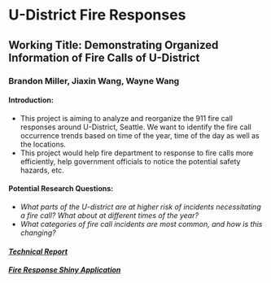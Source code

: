 # U-District Fire Responses
## Working Title: Demonstrating Organized Information of Fire Calls of U-District  
### Brandon Miller, Jiaxin Wang, Wayne Wang

#### Introduction:

* This project is aiming to analyze and reorganize the 911 fire call responses around U-District, Seattle. We want to identify the fire call occurrence trends based on time of the year, time of the day as well as the locations.
* This project would help fire department to response to fire calls more efficiently, help government officials to notice the potential safety hazards, etc.

#### Potential Research Questions:
* _What parts of the U-district are at higher risk of incidents necessitating a fire call? What about at different times of the year?_
* _What categories of fire call incidents are most common, and how is this changing?_

#### [_Technical Report_](https://github.com/Wayne-86/U-District-Fire-Responses/wiki/Technical-Report)
#### [_Fire Response Shiny Application_](https://waynew86.shinyapps.io/Fire-Response/)
